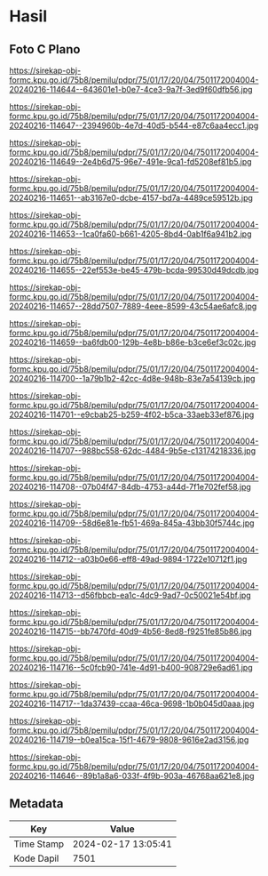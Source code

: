 # Hasil

## Foto C Plano

https://sirekap-obj-formc.kpu.go.id/75b8/pemilu/pdpr/75/01/17/20/04/7501172004004-20240216-114644--643601e1-b0e7-4ce3-9a7f-3ed9f60dfb56.jpg

https://sirekap-obj-formc.kpu.go.id/75b8/pemilu/pdpr/75/01/17/20/04/7501172004004-20240216-114647--2394960b-4e7d-40d5-b544-e87c6aa4ecc1.jpg

https://sirekap-obj-formc.kpu.go.id/75b8/pemilu/pdpr/75/01/17/20/04/7501172004004-20240216-114649--2e4b6d75-96e7-491e-9ca1-fd5208ef81b5.jpg

https://sirekap-obj-formc.kpu.go.id/75b8/pemilu/pdpr/75/01/17/20/04/7501172004004-20240216-114651--ab3167e0-dcbe-4157-bd7a-4489ce59512b.jpg

https://sirekap-obj-formc.kpu.go.id/75b8/pemilu/pdpr/75/01/17/20/04/7501172004004-20240216-114653--1ca0fa60-b661-4205-8bd4-0ab1f6a941b2.jpg

https://sirekap-obj-formc.kpu.go.id/75b8/pemilu/pdpr/75/01/17/20/04/7501172004004-20240216-114655--22ef553e-be45-479b-bcda-99530d49dcdb.jpg

https://sirekap-obj-formc.kpu.go.id/75b8/pemilu/pdpr/75/01/17/20/04/7501172004004-20240216-114657--28dd7507-7889-4eee-8599-43c54ae6afc8.jpg

https://sirekap-obj-formc.kpu.go.id/75b8/pemilu/pdpr/75/01/17/20/04/7501172004004-20240216-114659--ba6fdb00-129b-4e8b-b86e-b3ce6ef3c02c.jpg

https://sirekap-obj-formc.kpu.go.id/75b8/pemilu/pdpr/75/01/17/20/04/7501172004004-20240216-114700--1a79b1b2-42cc-4d8e-948b-83e7a54139cb.jpg

https://sirekap-obj-formc.kpu.go.id/75b8/pemilu/pdpr/75/01/17/20/04/7501172004004-20240216-114701--e9cbab25-b259-4f02-b5ca-33aeb33ef876.jpg

https://sirekap-obj-formc.kpu.go.id/75b8/pemilu/pdpr/75/01/17/20/04/7501172004004-20240216-114707--988bc558-62dc-4484-9b5e-c13174218336.jpg

https://sirekap-obj-formc.kpu.go.id/75b8/pemilu/pdpr/75/01/17/20/04/7501172004004-20240216-114708--07b04f47-84db-4753-a44d-7f1e702fef58.jpg

https://sirekap-obj-formc.kpu.go.id/75b8/pemilu/pdpr/75/01/17/20/04/7501172004004-20240216-114709--58d6e81e-fb51-469a-845a-43bb30f5744c.jpg

https://sirekap-obj-formc.kpu.go.id/75b8/pemilu/pdpr/75/01/17/20/04/7501172004004-20240216-114712--a03b0e66-eff8-49ad-9894-1722e10712f1.jpg

https://sirekap-obj-formc.kpu.go.id/75b8/pemilu/pdpr/75/01/17/20/04/7501172004004-20240216-114713--d56fbbcb-ea1c-4dc9-9ad7-0c50021e54bf.jpg

https://sirekap-obj-formc.kpu.go.id/75b8/pemilu/pdpr/75/01/17/20/04/7501172004004-20240216-114715--bb7470fd-40d9-4b56-8ed8-f9251fe85b86.jpg

https://sirekap-obj-formc.kpu.go.id/75b8/pemilu/pdpr/75/01/17/20/04/7501172004004-20240216-114716--5c0fcb90-741e-4d91-b400-908729e6ad61.jpg

https://sirekap-obj-formc.kpu.go.id/75b8/pemilu/pdpr/75/01/17/20/04/7501172004004-20240216-114717--1da37439-ccaa-46ca-9698-1b0b045d0aaa.jpg

https://sirekap-obj-formc.kpu.go.id/75b8/pemilu/pdpr/75/01/17/20/04/7501172004004-20240216-114719--b0ea15ca-15f1-4679-9808-9616e2ad3156.jpg

https://sirekap-obj-formc.kpu.go.id/75b8/pemilu/pdpr/75/01/17/20/04/7501172004004-20240216-114646--89b1a8a6-033f-4f9b-903a-46768aa621e8.jpg


## Metadata

| Key        | Value               |
| ---------- | ------------------- |
| Time Stamp | 2024-02-17 13:05:41 |
| Kode Dapil | 7501                |



